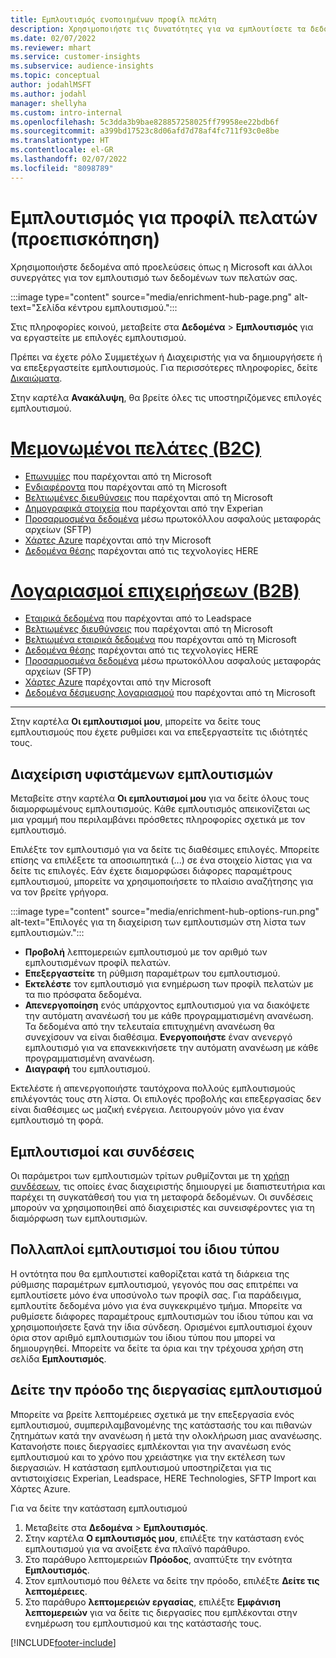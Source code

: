 ```yaml
---
title: Εμπλουτισμός ενοποιημένων προφίλ πελάτη
description: Χρησιμοποιήστε τις δυνατότητες για να εμπλουτίσετε τα δεδομένα των πελατών σας.
ms.date: 02/07/2022
ms.reviewer: mhart
ms.service: customer-insights
ms.subservice: audience-insights
ms.topic: conceptual
author: jodahlMSFT
ms.author: jodahl
manager: shellyha
ms.custom: intro-internal
ms.openlocfilehash: 5c3dda3b9bae828857258025ff79958ee22bdb6f
ms.sourcegitcommit: a399bd17523c8d06afd7d78af4fc711f93c0e8be
ms.translationtype: HT
ms.contentlocale: el-GR
ms.lasthandoff: 02/07/2022
ms.locfileid: "8098789"
---
```

# <a name="enrichment-for-customer-profiles-preview"></a>Εμπλουτισμός για προφίλ πελατών (προεπισκόπηση)

Χρησιμοποιήστε δεδομένα από προελεύσεις όπως η Microsoft και άλλοι συνεργάτες για τον εμπλουτισμό των δεδομένων των πελατών σας.

:::image type="content" source="media/enrichment-hub-page.png" alt-text="Σελίδα κέντρου εμπλουτισμού.":::

Στις πληροφορίες κοινού, μεταβείτε στα **Δεδομένα** > **Εμπλουτισμός** για να εργαστείτε με επιλογές εμπλουτισμού.  

Πρέπει να έχετε ρόλο Συμμετέχων ή Διαχειριστής για να δημιουργήσετε ή να επεξεργαστείτε εμπλουτισμούς. Για περισσότερες πληροφορίες, δείτε [Δικαιώματα](permissions.md).

Στην καρτέλα **Ανακάλυψη**, θα βρείτε όλες τις υποστηριζόμενες επιλογές εμπλουτισμού.

# <a name="individual-consumers-b-to-c"></a>[Μεμονωμένοι πελάτες (B2C)](#tab/b2c)

- [Επωνυμίες](enrichment-microsoft.md) που παρέχονται από τη Microsoft
- [Ενδιαφέροντα](enrichment-microsoft.md) που παρέχονται από τη Microsoft
- [Βελτιωμένες διευθύνσεις](enrichment-enhanced-addresses.md) που παρέχονται από τη Microsoft 
- [Δημογραφικά στοιχεία](enrichment-experian.md) που παρέχονται από την Experian
- [Προσαρμοσμένα δεδομένα](enrichment-SFTP-custom-import.md) μέσω πρωτοκόλλου ασφαλούς μεταφοράς αρχείων (SFTP) 
- [Χάρτες Azure](enrichment-azure-maps.md) παρέχονται από την Microsoft
- [Δεδομένα θέσης](enrichment-here.md) παρέχονται από τις τεχνολογίες HERE 

# <a name="business-accounts-b-to-b"></a>[Λογαριασμοί επιχειρήσεων (B2B)](#tab/b2b)

- [Εταιρικά δεδομένα](enrichment-leadspace.md) που παρέχονται από το Leadspace
- [Βελτιωμένες διευθύνσεις](enrichment-enhanced-addresses.md) που παρέχονται από τη Microsoft 
- [Βελτιωμένα εταιρικά δεδομένα](enrichment-enhanced-company-data.md) που παρέχονται από τη Microsoft
- [Δεδομένα θέσης](enrichment-here.md) παρέχονται από τις τεχνολογίες HERE 
- [Προσαρμοσμένα δεδομένα](enrichment-SFTP-custom-import.md) μέσω πρωτοκόλλου ασφαλούς μεταφοράς αρχείων (SFTP) 
- [Χάρτες Azure](enrichment-azure-maps.md) παρέχονται από την Microsoft
- [Δεδομένα δέσμευσης λογαριασμού](enrichment-office.md) που παρέχονται από τη Microsoft

---

Στην καρτέλα **Οι εμπλουτισμοί μου**, μπορείτε να δείτε τους εμπλουτισμούς που έχετε ρυθμίσει και να επεξεργαστείτε τις ιδιότητές τους.

## <a name="manage-existing-enrichments"></a>Διαχείριση υφιστάμενων εμπλουτισμών

Μεταβείτε στην καρτέλα **Οι εμπλουτισμοί μου** για να δείτε όλους τους διαμορφωμένους εμπλουτισμούς. Κάθε εμπλουτισμός απεικονίζεται ως μια γραμμή που περιλαμβάνει πρόσθετες πληροφορίες σχετικά με τον εμπλουτισμό.

Επιλέξτε τον εμπλουτισμό για να δείτε τις διαθέσιμες επιλογές. Μπορείτε επίσης να επιλέξετε τα αποσιωπητικά (...) σε ένα στοιχείο λίστας για να δείτε τις επιλογές. Εάν έχετε διαμορφώσει διάφορες παραμέτρους εμπλουτισμού, μπορείτε να χρησιμοποιήσετε το πλαίσιο αναζήτησης για να τον βρείτε γρήγορα.

:::image type="content" source="media/enrichment-hub-options-run.png" alt-text="Επιλογές για τη διαχείριση των εμπλουτισμών στη λίστα των εμπλουτισμών.":::

- **Προβολή** λεπτομερειών εμπλουτισμού με τον αριθμό των εμπλουτισμένων προφίλ πελατών.
- **Επεξεργαστείτε** τη ρύθμιση παραμέτρων του εμπλουτισμού.
- **Εκτελέστε** τον εμπλουτισμό για ενημέρωση των προφίλ πελατών με τα πιο πρόσφατα δεδομένα.
- **Απενεργοποίηση** ενός υπάρχοντος εμπλουτισμού για να διακόψετε την αυτόματη ανανέωσή του με κάθε προγραμματισμένη ανανέωση. Τα δεδομένα από την τελευταία επιτυχημένη ανανέωση θα συνεχίσουν να είναι διαθέσιμα. **Ενεργοποιήστε** έναν ανενεργό εμπλουτισμό για να επανεκκινήσετε την αυτόματη ανανέωση με κάθε προγραμματισμένη ανανέωση.
- **Διαγραφή** του εμπλουτισμού.

Εκτελέστε ή απενεργοποιήστε ταυτόχρονα πολλούς εμπλουτισμούς επιλέγοντάς τους στη λίστα. Οι επιλογές προβολής και επεξεργασίας δεν είναι διαθέσιμες ως μαζική ενέργεια. Λειτουργούν μόνο για έναν εμπλουτισμό τη φορά.

## <a name="enrichments-and-connections"></a>Εμπλουτισμοί και συνδέσεις

Οι παράμετροι των εμπλουτισμών τρίτων ρυθμίζονται με τη [χρήση συνδέσεων](connections.md), τις οποίες ένας διαχειριστής δημιουργεί με διαπιστευτήρια και παρέχει τη συγκατάθεσή του για τη μεταφορά δεδομένων. Οι συνδέσεις μπορούν να χρησιμοποιηθεί από διαχειριστές και συνεισφέροντες για τη διαμόρφωση των εμπλουτισμών.  

## <a name="multiple-enrichments-of-the-same-type"></a>Πολλαπλοί εμπλουτισμοί του ίδιου τύπου

Η οντότητα που θα εμπλουτιστεί καθορίζεται κατά τη διάρκεια της ρύθμισης παραμέτρων εμπλουτισμού, γεγονός που σας επιτρέπει να εμπλουτίσετε μόνο ένα υποσύνολο των προφίλ σας. Για παράδειγμα, εμπλουτίτε δεδομένα μόνο για ένα συγκεκριμένο τμήμα. Μπορείτε να ρυθμίσετε διάφορες παραμέτρους εμπλουτισμών του ίδιου τύπου και να χρησιμοποιήσετε ξανά την ίδια σύνδεση. Ορισμένοι εμπλουτισμοί έχουν όρια στον αριθμό εμπλουτισμών του ίδιου τύπου που μπορεί να δημιουργηθεί. Μπορείτε να δείτε τα όρια και την τρέχουσα χρήση στη σελίδα **Εμπλουτισμός**.

## <a name="see-the-progress-of-the-enrichment-process"></a>Δείτε την πρόοδο της διεργασίας εμπλουτισμού

Μπορείτε να βρείτε λεπτομέρειες σχετικά με την επεξεργασία ενός εμπλουτισμού, συμπεριλαμβανομένης της κατάστασής του και πιθανών ζητημάτων κατά την ανανέωση ή μετά την ολοκλήρωση μιας ανανέωσης. Κατανοήστε ποιες διεργασίες εμπλέκονται για την ανανέωση ενός εμπλουτισμού και το χρόνο που χρειάστηκε για την εκτέλεση των διεργασιών. Η κατάσταση εμπλουτισμού υποστηρίζεται για τις αντιστοιχίσεις Experian, Leadspace, HERE Technologies, SFTP Import και Χάρτες Azure.

Για να δείτε την κατάσταση εμπλουτισμού

1. Μεταβείτε στα **Δεδομένα** > **Εμπλουτισμός**. 
1. Στην καρτέλα **Ο εμπλουτισμός μου**, επιλέξτε την κατάσταση ενός εμπλουτισμού για να ανοίξετε ένα πλαϊνό παράθυρο. 
1. Στο παράθυρο λεπτομερειών **Πρόοδος**, αναπτύξτε την ενότητα **Εμπλουτισμός**. 
1. Στον εμπλουτισμό που θέλετε να δείτε την πρόοδο, επιλέξτε **Δείτε τις λεπτομέρειες**. 
1. Στο παράθυρο **λεπτομερειών εργασίας**, επιλέξτε **Εμφάνιση λεπτομερειών** για να δείτε τις διεργασίες που εμπλέκονται στην ενημέρωση του εμπλουτισμού και της κατάστασής τους. 

[!INCLUDE[footer-include](../includes/footer-banner.md)]
